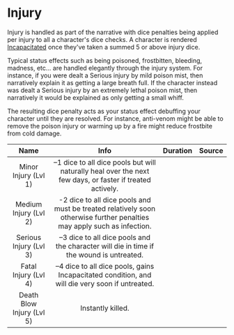 # Injury

Injury is handled as part of the narrative with dice penalties being applied per injury to all a character's dice checks. A character is rendered [Incapacitated](./Conditions.md#incapacitated) once they've taken a summed 5 or above injury dice.

Typical status effects such as being poisoned, frostbitten, bleeding, madness, etc... are handled elegantly through the injury system. For instance, if you were dealt a Serious injury by mild poison mist, then narratively explain it as getting a large breath full. If the character instead was dealt a Serious injury by an extremely lethal poison mist, then narratively it would be explained as only getting a small whiff.

The resulting dice penalty acts as your status effect debuffing your character until they are resolved. For instance, anti-venom might be able to remove the poison injury or warming up by a fire might reduce frostbite from cold damage.

|           Name           |                                                          Info                                                          | Duration | Source |
| :-----------------------: | :--------------------------------------------------------------------------------------------------------------------: | :------: | :----: |
|   Minor Injury (Lvl 1)   |       –1 dice to all dice pools but will naturally heal over the next few days, or faster if treated actively.       |          |        |
|   Medium Injury (Lvl 2)   | -2 dice to all dice pools and must be treated relatively soon otherwise further penalties may apply such as infection. |          |        |
|  Serious Injury (Lvl 3)  |                –3 dice to all dice pools and the character will die in time if the wound is untreated.                |          |        |
|   Fatal Injury (Lvl 4)   |            –4 dice to all dice pools, gains Incapacitated condition, and will die very soon if untreated.            |          |        |
| Death Blow Injury (Lvl 5) |                                                   Instantly killed.                                                   |          |        |
